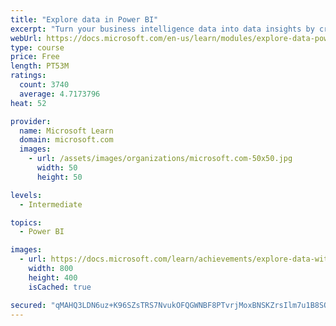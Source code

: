 ```yaml
---
title: "Explore data in Power BI"
excerpt: "Turn your business intelligence data into data insights by creating and configuring Power BI dashboards."
webUrl: https://docs.microsoft.com/en-us/learn/modules/explore-data-power-bi/
type: course
price: Free
length: PT53M
ratings:
  count: 3740
  average: 4.7173796
heat: 52

provider:
  name: Microsoft Learn
  domain: microsoft.com
  images:
    - url: /assets/images/organizations/microsoft.com-50x50.jpg
      width: 50
      height: 50

levels:
  - Intermediate

topics:
  - Power BI

images:
  - url: https://docs.microsoft.com/learn/achievements/explore-data-with-power-bi-desktop-social.png
    width: 800
    height: 400
    isCached: true

secured: "qMAHQ3LDN6uz+K96SZsTRS7NvukOFQGWNBF8PTvrjMoxBNSKZrsIlm7u1B8SOM5m1x+3hL6tz5EeX3TXSG5TjxNAHNc2G0FYrcrdu6flK5B28CCkftui8PhBljpjsXx0gxOIkxNRRUKufME+YrK/6X5i1/+7I0r5WmleqXmhQ8XvGTmL9K06RK8z4LJ3nGzP5nHiigTS9hKMVVQuEC4wS+MqwyY7+PEfDMbylibNIOKf4dQqI1rrJCRey0wuBEaMs2j5LwtM/nNbesChdh1X1POdJsQl645yNWIpIzTgcFvgtE1u8MvibY5UeEU6uoz87lqpAx58IhSULFtR2eIKdgqii6j0bcdF/r2Djrsnj3m4motIBJwpg78Ob/WYR6ATq1AfPSx4YLpzvRA1XHtx1Ibbal0nVdYgzPRIolFLfW4=;V8oJvWHOM6WZb6H1rtKhxQ=="
---
```


